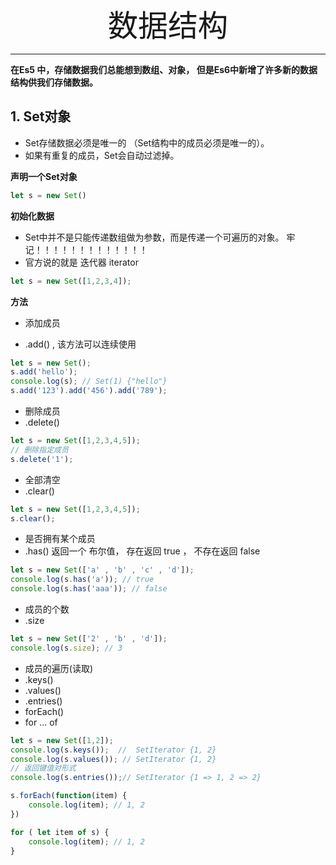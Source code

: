 <div align='center' ><font size='70'>数据结构</font></div>

----------------


**在Es5 中，存储数据我们总能想到数组、对象， 但是Es6中新增了许多新的数据结构供我们存储数据。**


## 1. Set对象

* Set存储数据必须是唯一的 （Set结构中的成员必须是唯一的）。
* 如果有重复的成员，Set会自动过滤掉。


**声明一个Set对象**
```js
let s = new Set()
```

**初始化数据**

* Set中并不是只能传递数组做为参数，而是传递一个可遍历的对象。 牢记！！！！！！！！！！！！！
* 官方说的就是  迭代器 iterator
```js
let s = new Set([1,2,3,4]);
```

**方法**

* 添加成员 

* .add() , 该方法可以连续使用
```js
let s = new Set();
s.add('hello');
console.log(s); // Set(1) {"hello"}
s.add('123').add('456').add('789');
```

* 删除成员
* .delete()
```js
let s = new Set([1,2,3,4,5]);
// 删除指定成员
s.delete('1');
```

* 全部清空
* .clear()
```js
let s = new Set([1,2,3,4,5]);
s.clear();
```

* 是否拥有某个成员
* .has()  返回一个 布尔值， 存在返回 true ， 不存在返回 false
```js
let s = new Set(['a' , 'b' , 'c' , 'd']);
console.log(s.has('a')); // true 
console.log(s.has('aaa')); // false 
```

* 成员的个数
* .size 

```js
let s = new Set(['2' , 'b' , 'd']);
console.log(s.size); // 3
```

* 成员的遍历(读取)
* .keys()
* .values()
* .entries()
* forEach()
* for ... of 

```js
let s = new Set([1,2]);
console.log(s.keys());  //  SetIterator {1, 2}
console.log(s.values()); // SetIterator {1, 2}
// 返回键值对形式
console.log(s.entries());// SetIterator {1 => 1, 2 => 2}

s.forEach(function(item) {
    console.log(item); // 1, 2
})

for ( let item of s) {
    console.log(item); // 1, 2
}
```